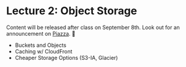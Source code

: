 # Lecture 2: Object Storage

Content will be released after class on September 8th. Look out for an announcement on [Piazza](https://piazza.com/class/j6r4ozi6uu75px). 📣

- Buckets and Objects
- Caching w/ CloudFront
- Cheaper Storage Options (S3-IA, Glacier)
